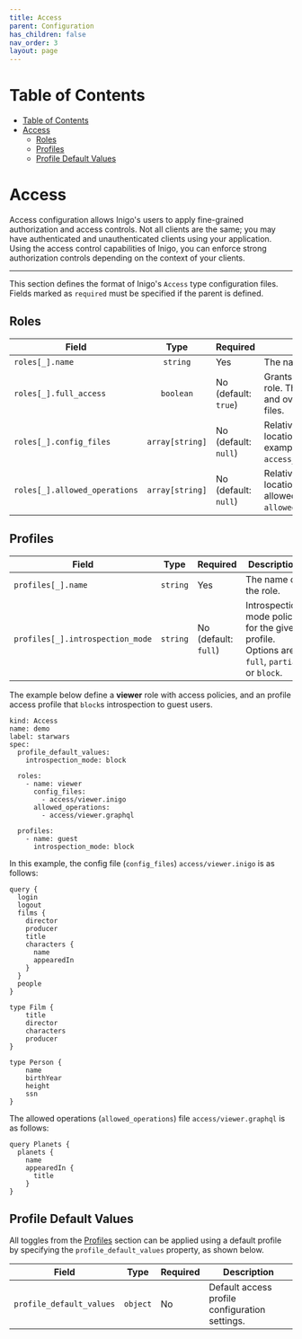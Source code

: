 ```yaml
---
title: Access
parent: Configuration
has_children: false
nav_order: 3
layout: page
---
```


# Table of Contents
- [Table of Contents](#table-of-contents)
- [Access](#access)
  - [Roles](#roles)
  - [Profiles](#profiles)
  - [Profile Default Values](#profile-default-values)

# Access
Access configuration allows Inigo's users to apply fine-grained authorization and access controls. Not all clients are the same; you may have authenticated and unauthenticated clients using your application. Using the access control capabilities of Inigo, you can enforce strong authorization controls depending on the context of your clients.

---

This section defines the format of Inigo's `Access` type configuration files. Fields marked as `required` must be specified if the parent is defined.

## Roles

| Field | Type | Required | Description
| ---  | :---: | --- | --- |
| `roles[_].name` | `string` | Yes | The name of the role. |
| `roles[_].full_access` | `boolean` | No (default: `true`) | Grants full schema access to the role. This setting takes presedence and over any access configuration files. |
| `roles[_].config_files` | `array[string]` | No (default: `null`) | Relative path to the filesystem location of your access files. For example: `access_files/viewer.inigo`. |
| `roles[_].allowed_operations` | `array[string]` | No (default: `null`) | Relative path to the filesystem location of your files containing allowed operations. For example: `allowed_operations/viewer.graphql`. |

## Profiles

| Field | Type | Required | Description
| ---  | :---: | --- | --- |
| `profiles[_].name` | `string` | Yes | The name of the role. |
| `profiles[_].introspection_mode` | `string` | No (default: `full`) | Introspection mode policy for the given profile. Options are: `full`, `partial` or `block`. |

The example below define a **viewer** role with access policies, and an profile access profile that `block`s introspection to guest users.

```
kind: Access
name: demo
label: starwars
spec:
  profile_default_values:
    introspection_mode: block

  roles:
    - name: viewer
      config_files:
        - access/viewer.inigo
      allowed_operations:
        - access/viewer.graphql

  profiles:
    - name: guest
      introspection_mode: block
```

In this example, the config file (`config_files`) `access/viewer.inigo` is as follows:
```
query {
  login
  logout
  films {
    director
    producer
    title
    characters {
      name
      appearedIn
    }
  }
  people
}

type Film {
    title
    director
    characters
    producer
}

type Person {
    name
    birthYear
    height
    ssn
}
```


The allowed operations (`allowed_operations`) file `access/viewer.graphql` is as follows:
```
query Planets {
  planets {
    name
    appearedIn {
      title
    }
}

```


## Profile Default Values
All toggles from the [Profiles](#profiles) section can be applied using a default profile by specifying the `profile_default_values` property, as shown below.

| Field | Type | Required | Description
| ---  | :---: | --- | --- |
| `profile_default_values` | `object` | No | Default access profile configuration settings. |

